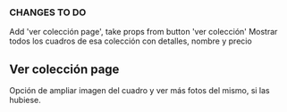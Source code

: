 ### CHANGES TO DO

Add 'ver colección page', take props from button 'ver colección'
Mostrar todos los cuadros de esa colección con detalles, nombre y precio

## Ver colección page

Opción de ampliar imagen del cuadro y ver más fotos del mismo, si las hubiese.